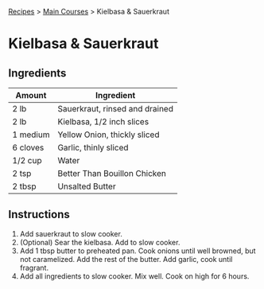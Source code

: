 [Recipes](..) > [Main Courses](.) > Kielbasa & Sauerkraut

# Kielbasa & Sauerkraut
## Ingredients
| Amount   | Ingredient                     |
|----------|--------------------------------|
| 2 lb     | Sauerkraut, rinsed and drained |
| 2 lb     | Kielbasa, 1/2 inch slices      |
| 1 medium | Yellow Onion, thickly sliced   |
| 6 cloves | Garlic, thinly sliced          |
| 1/2 cup  | Water                          |
| 2 tsp    | Better Than Bouillon Chicken   |
| 2 tbsp   | Unsalted Butter                |

## Instructions
1. Add sauerkraut to slow cooker.
2. (Optional) Sear the kielbasa. Add to slow cooker.
3. Add 1 tbsp butter to preheated pan. Cook onions until well browned, but not
caramelized. Add the rest of the butter. Add garlic, cook until fragrant.
4. Add all ingredients to slow cooker. Mix well. Cook on high for 6 hours.
